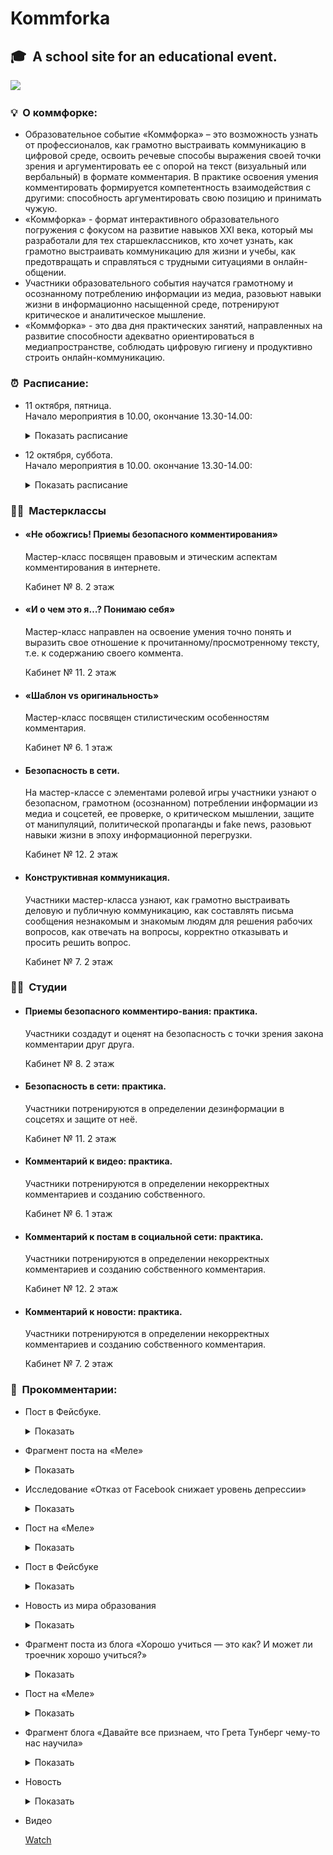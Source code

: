 # Kommforka
## 🎓 &nbsp;A school site for an educational event.

<img src="https://sun9-57.userapi.com/impf/c855232/v855232368/d64cc/jVnA4qXVaxU.jpg?size=1366x768&quality=96&sign=753995c3ce045dd3d9ba56f0ee53e5e3&type=album"/>

### 💡 &nbsp;О коммфорке:

- Образовательное событие «Коммфорка» – это возможность узнать от профессионалов, как грамотно выстраивать коммуникацию в цифровой среде, освоить речевые способы выражения своей точки зрения  и аргументировать ее с опорой на текст (визуальный или вербальный) в формате  комментария. В практике освоения умения комментировать формируется компетентность взаимодействия с другими: способность аргументировать свою позицию и принимать чужую.
- «Коммфорка» - формат интерактивного образовательного погружения с фокусом на развитие навыков XXI века, который мы разработали для тех старшеклассников, кто хочет узнать, как грамотно выстраивать коммуникацию для жизни и учебы, как предотвращать и справляться с трудными ситуациями в онлайн-общении.
- Участники образовательного события научатся грамотному и осознанному потреблению информации из медиа, разовьют навыки жизни в информационно насыщенной среде, потренируют критическое и аналитическое мышление.
- «Коммфорка» - это два дня практических занятий, направленных на развитие способности адекватно ориентироваться в медиапространстве, соблюдать цифровую гигиену и продуктивно строить онлайн-коммуникацию.
            
### ⏰ &nbsp;Расписание:

- 11 октября, пятница.\
Начало мероприятия в 10.00, окончание 13.30-14.00:

  <details>
  <summary>Показать расписание</summary>

  - С 9:30 до 10:00 пройди регистрацию в рекреации на первом этаже, познакомься с программой мероприятия.
  - Стань участником церемонии открытия образовательного события «Коммфорка». Место проведения - актовый зал на 1 этаже. Определись со смыслами своего участия в мероприятии.10:00-10:20
  - Объединись с ребятами из твоей школы в группы по 3 человека. Зарегистрируйся на сайте kommforka.tk: для этого обсуди название команды, укажи свою школу, перечисли участников команды, и придумай пароль. Для дальнейшего входа в личный кабинет перейди в раздел логин на этой же страничке, укажи название команды, пароль и нажми на кнопку «Войти!».
  - С 10:30 до 11:30 проведение 1-й линейки мастер-классов. Посмотри в личном кабинете на сайте «Коммфорки» информацию про свой мастер-класс и проследуй в нужный кабинет. (Найди цвет кружка на сайте рядом с мастер-классом, который совпадает с цветом кружка, выданного вашей команде волонтерами).
  - С 11:30 до 12:00 электронная рефлексия участников мастер-классов. Обсуди результаты участия в первом мастер-классе с членами своей группы и оставь комменты на сайте «Коммфорка». Пообедай в столовой на 1 этаже.
  - С 12:00 до 13:00 проведение 2-й линейки мастер-классов. Посмотри в личном кабинете на сайте «Коммфорка» информацию про свой мастер-класс и проследуй в нужный кабинет. (Найди цвет кружка на сайте рядом с мастер-классом, который совпадает с цветом кружка, выданного вашей команде волонтерами).
  - Электронная рефлексия участников. Обсуди результаты участия во втором мастер-классе с членами своей группы и оставь комменты на сайте «Коммфорки».
  - С 14:00 завершение первого дня. Подведение итогов в актовом зале. Оставь свои комменты по поводу организации и содержания первого дня образовательного события.

  </details>

- 12 октября, суббота.\
Начало мероприятия в 10.00. окончание 13.30-14.00:

  <details>
  <summary>Показать расписание</summary>

  - Пройди регистрацию в рекреации на первом этаже, познакомься с программой второго дня мероприятия. 9:30-10:00
  - С 10:00 до 10:45 проведение 1-й линейки студий. Посмотри в личном кабинете на сайте «Коммфорки» информацию про свою студию и проследуй в нужный кабинет. (Найди цвет кружка на сайте рядом с темой студии, который совпадает с цветом кружка, выданного вашей команде волонтерами).
  - С 10:45 до 10:50 электронная рефлексия участников студий. Обсуди результаты участия в первой студии с членами своей группы и оставь комменты на сайте «Коммфорки».
  - С 10:50 до 11:35 проведение 2-й линейки студий. Посмотри в личном кабинете на сайте «Коммфорки» информацию про свою студию и проследуй в нужный кабинет. (Найди цвет кружка на сайте рядом с темой студии, который совпадает с цветом кружка, выданного вашей команде волонтерами).
  - С 11:35 до 12:00 электронная рефлексия участников. Обсуди результаты участия во второй студии с членами своей группы и оставь комменты на сайте «Коммфорки». С 11:35 до 11:50пообедай в столовой на 1 этаже.
  - С 12:00 до 13:30 контрольное испытание - битва комментаторов  «Комментариум», в ходе которого будет проведена оценка умений членов команд комментировать предложенные тексты различной функциональности.
  - С 13:30 завершение второго дня. Подведение итогов мероприятия в актовом зале.

  </details>

### 👨‍🏫 &nbsp;Мастерклассы
- #### «Не обожгись! Приемы безопасного комментирования»

  Мастер-класс посвящен правовым и этическим аспектам комментирования в интернете.

  Кабинет № 8. 2 этаж

- #### «И о чем это я…? Понимаю себя»

  Мастер-класс направлен на освоение умения точно понять и выразить свое отношение к прочитанному/просмотренному тексту, т.е. к содержанию своего коммента.
  
  Кабинет № 11. 2 этаж

- #### «Шаблон vs оригинальность»

  Мастер-класс посвящен стилистическим особенностям  комментария.

  Кабинет № 6. 1 этаж

- #### Безопасность в сети.

  На мастер-классе с элементами ролевой игры участники узнают о безопасном, грамотном  (осознанном) потреблении информации из медиа и соцсетей, ее проверке, о критическом мышлении, защите от манипуляций, политической пропаганды и fake news, разовьют навыки жизни в эпоху информационной перегрузки.
  
  Кабинет № 12. 2 этаж
  
- #### Конструктивная коммуникация.

  Участники мастер-класса узнают, как грамотно выстраивать деловую и публичную коммуникацию, как составлять письма сообщения незнакомым и знакомым людям для решения рабочих вопросов, как отвечать на вопросы, корректно отказывать и просить решить вопрос.
  
  Кабинет № 7. 2 этаж
  
### 👩‍🏫 &nbsp;Студии
- #### Приемы безопасного комментиро-вания: практика.
  
  Участники создадут и оценят на безопасность с точки зрения закона комментарии друг друга.
  
  Кабинет № 8. 2 этаж
  
- #### Безопасность в сети: практика.
  
  Участники потренируются в определении дезинформации в соцсетях и защите от неё.
  
  Кабинет № 11. 2 этаж
  
- #### Комментарий к видео: практика.
  
  Участники потренируются в определении некорректных комментариев и созданию собственного.
  
  Кабинет № 6. 1 этаж
  
- #### Комментарий к постам в социальной сети: практика.
  
  Участники потренируются в определении некорректных комментариев и созданию собственного комментария.

  Кабинет № 12. 2 этаж
  
- #### Комментарий к новости: практика.

  Участники потренируются в определении некорректных комментариев и созданию собственного комментария.

  Кабинет № 7. 2 этаж


### 💬 &nbsp;Прокомментарии:

- Пост в Фейсбуке.

  <details>
  <summary>Показать</summary>

    По радио читали Гаспарова. Вышла из комнаты ровно на этом фрагменте:<br/>

    "А вообще олимпийские судьи судили честно. Перед состязанием они должны были проверять лошадей, допускаемых к скачкам, и давали при этом две клятвы: во-первых, судить по совести и, во-вторых, никому не объяснять, почему они судили так, а не иначе. Греки понимали, что бывают и такие случаи, когда правильное решение чувствуешь, а объяснить не можешь". Греки понимали. Правда, и статус олимпийского судьи высок. Однако понимали.

    #### Прим. фрагмент книги М.Гаспарова «Занимательная Греция».

  </details>

- Фрагмент поста на «Меле»

  <details>
  <summary>Показать</summary>

    Давайте подумаем, как люди ходят в музеи? С умным видом праздно шатаются по залам, потребляя культуру примерно как еду с фуд-корта, разве что менее разборчиво? Этот стиль передаётся растерянным и неприкаянным детям, сопровождающим средне заинтересованных взрослых. Это в лучшем случае. В худшем всё затеяно ради селфи. Но на вопросы «Всё же зачем?» чаще всего слышится ответ «Привить культуру, а то сплошные смартфоны».

  </details>

- Исследование «Отказ от Facebook снижает уровень депрессии»

  <details>
  <summary>Показать</summary>

    Специалисты из эквадорского университета Лас-Америкас заявили, что отказ от использования социальной сети Facebook помогает людям в борьбе с депрессией. Об этом сообщил Daily Mail.Учёные предложили студентам Техасского университета поучаствовать в эксперименте. 1765 человек разделили на две группы. Первые прекращали пользование социальной сетью на неделю, вторые использовали её в обычном режиме.Исследователи пришли к выводу, что у первой группы улучшилась продуктивность и снизился уровень депрессии. Также учёные отметили, что те, кто отказался от социальной сети стали реже переедать и потреблять новости.

  </details>

- Пост на «Меле»

  <details>
  <summary>Показать</summary>

    На наших глазах происходит некоторые затирание нашей палитры живых реакций. Лингвист Максим Кронгауз в журнале Robb Report предсказывает, что введение новых эмотиконов, которые тестирует фейсбук (Love, Haha, Yay, Wow, Sad, Angry) приведет к ограничению социально приемлемых реакций в жизни. Раз мы больше времени общаемся в сети, логично экономить способы самовыражения. Уже сейчас иногда обидно, что вместо того, чтобы поставить смайлик, тебе приходится выслушивать человека и что-то еще ему отвечать.<br/>

    <img class='happy' src='https://raw.githubusercontent.com/vitasha10/kommforka/master/files/happy.jpg'><br/>

    Нейробиологи тоже выражают  озабоченность. Японский профессор Рюта Кавашима обнаружил, что у подростков, которые играют в компьютерный игры, работает очень ограниченный кусок мозга, отвечающий за движения тела и зрение. Даже когда они перестают играть, лобные доли еще долгое время остаются «выключенными», а эти доли как раз отвечают за эмоции, умение держать под контролем спонтанные порывы, планирование. Авторы книги «Мозг Онлайн. Человек в эпоху интернета» Гэри Смолл и Гиги Ворган волнуются, что у поколения наших детей изменяется нейронный рисунок мозга вместе с угасанием социальных навыков.

  </details>

- Пост в Фейсбуке

  <details>
  <summary>Показать</summary>

    «Учиться - это и есть главная радость человеческой жизни. Даже - стержень ее. Переставший учиться словно уже умер, прервал путь. Учиться каждую минуту можно, в любом событии жизни - и для этого непременно нужно отношение, невозможно учиться "самому по себе". Так что все мы в мире друг другу учителя».

  </details>

- Новость из мира образования

  <details>
  <summary>Показать</summary>

    Школьники и студенты собрали фотографии преподавателей, которые с юмором подошли к своим занятиям. Так, один из преподавателей химии решил творчески подойти к разговорам школьников на уроке. Он начинал писать спойлеры к видеоиграм каждый раз, когда подростки начинали плохо себя вести.

  </details>

- Фрагмент поста из блога «Хорошо учиться — это как? И может ли троечник хорошо учиться?»

  <details>
  <summary>Показать</summary>

    Когда мы слышим: «Я хорошо учился в школе», сразу представляем отличника, который к каждому уроку готов, всегда тянет руку и интересуется всем на свете. Неужели «хорошая учёба» — это так однобоко? Какие ещё «хорошие ученики» бывают? Наш блогер, учитель истории Анастасия Морозова рассуждает, какую учёбу можно назвать хорошей и зависят ли этого оценки в дневнике.<br/>

    Работая в школе с 2008 года, я точно могу сказать, что есть троечники, которые гораздо лучше учатся, чем некоторые хорошисты. Ведь главное не оценки, а знания и умения, которые получает ребёнок в школе.<br/>

    Кто-то постоянно читает, занимается в кружках, учит предметы, которые вызывают у него интерес, при этом абсолютно безответственно относится к определённой категории учебных занятий. Такой ребёнок может выучить наизусть стихотворение и прекрасно, выразительно его рассказать, а биологию, которую терпеть не может, не выучит или не сделает какие-то письменные задания.<br/>

    Конечно, не надо путать троечника, который чем-то интересуется, развивается и троечника, который ничего не хочет и ничего не делает. С хорошистами также. Поэтому, для школьников важно понимать, что учатся они не ради оценок, а ради навыков и умений, которые позволят в дальнейшем стать успешным человеком.

  </details>

- Пост на «Меле»

  <details>
  <summary>Показать</summary>

    Подростки часто думают только о себе, они, кажется, не способны видеть мир и людей вокруг. Наш блогер, учитель русского языка и литературы, классный руководитель Александр Моисеев, рассуждает об эгоцентризме современных детей, его причинах и последствиях. В офтальмологии существует термин «туннельное зрение». Это «болезненное состояние зрения, при котором человек теряет способность к периферическому обзору…». Этот термин позаимствовали психологи и стали обозначать им болезненную сконцентрированность человека на какой-то одной проблеме.<br/>

    У сегодняшних детей (школьников, подростков, зачастую студентов) всё чаще обнаруживают такое «туннельное зрение». Он видит окружающую действительность как прямую линию, дорогу, на одном конце которой стоит он сам, а на другом — светлое будущее. В его восприятии на этой дороге нет больше никого: никто не перебегает её, не несётся навстречу с бешеной скоростью, не идёт на обгон на вираже, там нет ухабов и выбоин, льда и снега. Весь жизненный путь ребёнок воспринимает как свой личный. В представлении подростка весь мир — это всего лишь построенные кем-то удобные декорации, придуманные машины и механизмы для обеспечения спокойного пути. Причём этот кто-то, кто построил декорации, на дороге не появится...<br/>

    Следствия такого восприятия себя и окружающей действительности весьма плачевны. Завышенные ожидания ударяют по абсолютно неподготовленной личности с такой силой, с которой эти ожидания никогда не били по представителям старших поколений...

  </details>

- Фрагмент блога «Давайте все признаем, что Грета Тунберг чему-то нас научила»

  <details>
  <summary>Показать</summary>

    Целый год шведская девочка Грета не ходила в школу по пятницам. Она училась и делала все задания в остальные дни. В пятницу она сидела перед парламентом и напоминала всем, что проблемы климата требуют срочного решения. Иначе будущее будет совсем другим. Не таким, к которому готовит современная школа. Мы просто не знаем всех проблем, которые наступят в результате глобального потепления. Как же школа это допустила? Я согласна с Людмилой Петрановской, что школа готовит детей к позавчерашнему миру. Образование всегда немного запаздывает, оно вообще довольно консервативный институт, но и оно может догонять. В прошлом году финские дети обсуждали проблемы пластика в океане, откуда он появился и что с ним делать. Этого нет по программе, просто сами учителя добавляют актуальные темы к фундаментальным знаниям. Именно в школе Грете Тунберг рассказали про глобальное потепление и проблемы экологии.

  </details>

- Новость

  <details>
  <summary>Показать</summary>

    Женщина раздала пассажирам рейса Сеул — Сан-Франциско беруши на случай, если её ребенок заплачет. Они не пригодились.<br/>

    На рейсе Сеул — Сан-Франциско женщина раздала пассажирам больше 200 наборов, в каждом из которых находились беруши, корейские конфеты и записка с извинениями на случай, если в полете заплачет её четырехмесячный ребёнок.<br/>

    Записка была написана от имени ребёнка: «Сегодня я собираюсь лететь в США вместе с мамой и бабулей, чтобы повидаться с тётей. Я могу немного нервничать и пугаться, потому что это мой первый в жизни перелёт, так что я могу расплакаться. Постараюсь лететь тихо, но не могу ничего обещать… Пожалуйста, простите». Во время перелёта ребёнок не заплакал.

  </details>

- Видео

  <a href="https://raw.githubusercontent.com/vitasha10/kommforka/master/files/proc1.mp4">Watch</a>
